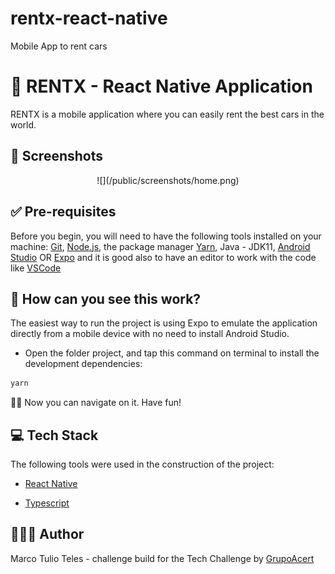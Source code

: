 # rentx-react-native
Mobile App to rent cars

# 🚗 RENTX - React Native Application

RENTX is a mobile application where you can easily rent the best cars in the world.

## 📸 Screenshots

<p align="center">
  ![](/public/screenshots/home.png)
</p>


## ✅ Pre-requisites

Before you begin, you will need to have the following tools installed on your machine: [Git](https://git-scm.com), [Node.js](https://nodejs.org/en/),  the package manager [Yarn](https://classic.yarnpkg.com/en/docs/install/#debian-stable), Java - JDK11, [Android Studio](https://developer.android.com/studio) OR [Expo](https://docs.expo.dev/get-started/installation/#requirements) and it is good also to have an editor to work with the code like [VSCode](https://code.visualstudio.com/)

## 👀 How can you see this work?

The easiest way to run the project is using Expo to emulate the application directly from a mobile device with no need to install Android Studio.

- Open the folder project, and tap this command on terminal to install the development dependencies:

```bash
yarn
```

🏄🏻 Now you can navigate on it. Have fun!


## 💻 Tech Stack

The following tools were used in the construction of the project:

- [React Native](https://reactjs.org/)

- [Typescript](https://www.typescriptlang.org/)


## 👨🏻‍💻 Author
Marco Tulio Teles - challenge build for the Tech Challenge by [GrupoAcert](https://www.grupoacert.com.br/)
